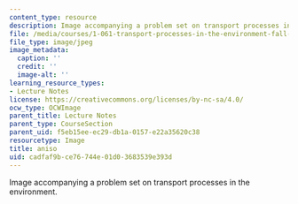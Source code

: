 ```yaml
---
content_type: resource
description: Image accompanying a problem set on transport processes in the environment.
file: /media/courses/1-061-transport-processes-in-the-environment-fall-2008/cadfaf9bce76744e01d03683539e393d_aniso.jpg
file_type: image/jpeg
image_metadata:
  caption: ''
  credit: ''
  image-alt: ''
learning_resource_types:
- Lecture Notes
license: https://creativecommons.org/licenses/by-nc-sa/4.0/
ocw_type: OCWImage
parent_title: Lecture Notes
parent_type: CourseSection
parent_uid: f5eb15ee-ec29-db1a-0157-e22a35620c38
resourcetype: Image
title: aniso
uid: cadfaf9b-ce76-744e-01d0-3683539e393d
---
```

Image accompanying a problem set on transport processes in the environment.